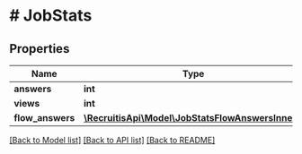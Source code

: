 # # JobStats

## Properties

Name | Type | Description | Notes
------------ | ------------- | ------------- | -------------
**answers** | **int** |  | [optional]
**views** | **int** |  | [optional]
**flow_answers** | [**\RecruitisApi\Model\JobStatsFlowAnswersInner[]**](JobStatsFlowAnswersInner.md) |  | [optional]

[[Back to Model list]](../../README.md#models) [[Back to API list]](../../README.md#endpoints) [[Back to README]](../../README.md)
